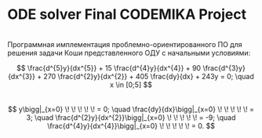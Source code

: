 # ODE solver Final CODEMIKA Project
<br>
Программная имплементация проблемно-ориентированного ПО для решения
задачи Коши представленного ОДУ с начальными условиями:

$$ \frac{d^{5}y}{dx^{5}} + 15 \frac{d^{4}y}{dx^{4}} + 90 \frac{d^{3}y}{dx^{3}} + 270 \frac{d^{2}y}{dx^{2}} +
405 \frac{dy}{dx} + 243y = 0; \quad x \in [0;5] $$
<br>
$$ y\bigg|_{x=0} \! \! \! \! \! = 0; \quad \frac{dy}{dx}\bigg|_{x=0} \! \! \! \! \! = 3; \quad \frac{d^{2}y}{dx^{2}}\bigg|_{x=0} \! \! \! \! \! = -9; \quad \frac{d^{4}y}{dx^{4}}\bigg|_{x=0} \! \! \! \! \! = 0. $$





